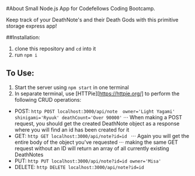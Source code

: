 #About
Small Node.js App for Codefellows Coding Bootcamp.

Keep track of your DeathNote's and their Death Gods with this primitive storage express app!

##Installation:

1. clone this repository and ``cd`` into it
2. run ``npm i``

## To Use:

1. Start the server using ``npm start`` in one terminal
2. In separate terminal, use [HTTPie][https://httpie.org/] to perform the following CRUD operations:

* POST: ``http POST localhost:3000/api/note  owner='Light Yagami' shinigami='Ryuuk' deathCount='Over 90000'``
  ⋅⋅⋅ When making a POST request, you should get the created DeathNote object as a response where you will find an id has been created for it
* GET: ``http GET localhost:3000/api/note?id=id ``
  ⋅⋅⋅ Again you will get the entire body of the object you've requested
  ⋅⋅⋅ making the same GET request without an ID will return an array of all currently existing DeathNotes
* PUT: ``http PUT localhost:3000/api/note?id=id owner='Misa'``
* DELETE: ``http DELETE localhost:3000/api/note?id=id``
